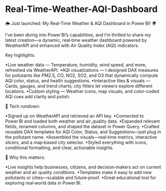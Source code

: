 # Real-Time-Weather-AQI-Dashboard

🌦️ Just launched: My Real‑Time Weather & AQI Dashboard in Power BI! 🌍

I’ve been diving into Power BI’s capabilities, and I’m thrilled to share my latest creation—a dynamic, real‑time weather dashboard powered by WeatherAPI and enhanced with Air Quality Index (AQI) indicators.

Key highlights:

•Live weather data — Temperature, humidity, wind speed, and more, refreshed via WeatherAPI.
•AQI visualizations — I designed DAX measures for pollutants like PM2.5, CO, NO2, SO2, and O3 that dynamically compute AQI color, status, and health suggestions.
•Interactive tiles & visuals — Cards, gauges, and trend charts; city filters let viewers explore different locations.
•Custom styling — Weather icons, map visuals, and color-coded AQI cues add clarity and polish.

🔧 Tech rundown:

•Signed up on WeatherAPI and retrieved an API key.
•Connected to Power BI and loaded both weather and air_quality data.
•Expanded relevant fields, renamed columns, and shaped the dataset in Power Query.
•Crafted reusable DAX templates for AQI Color, Status, and Suggestions—just plug in the pollutant name.
•Assembled the visuals—real‑time metrics, interactive slicers, and a map‑based city selector.
•Styled everything with icons, conditional formatting, and clear, actionable insights.

🧠 Why this matters:

•Live insights help businesses, citizens, and decision‑makers act on current weather and air quality conditions.
•Templates make it easy to add new pollutants or cities—scalable and future‑proof.
•Great educational tool for exploring real‑world data in Power BI.
